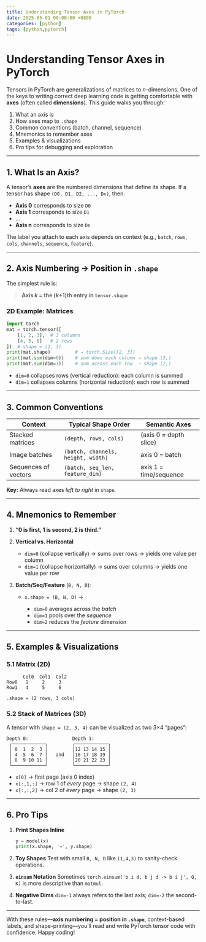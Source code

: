 ```yaml
---
title: Understanding Tensor Axes in PyTorch
date: 2025-05-01 00:00:00 +0800
categories: [python]
tags: [python,pytorch]
---
```


# Understanding Tensor Axes in PyTorch

Tensors in PyTorch are generalizations of matrices to *n*-dimensions. One of the keys to writing correct deep learning code is getting comfortable with **axes** (often called **dimensions**). This guide walks you through:

1. What an axis is
2. How axes map to `.shape`
3. Common conventions (batch, channel, sequence)
4. Mnemonics to remember axes
5. Examples & visualizations
6. Pro tips for debugging and exploration

---

## 1. What Is an Axis?

A tensor’s **axes** are the numbered dimensions that define its shape. If a tensor has shape `(D0, D1, D2, ..., Dn)`, then:

* **Axis 0** corresponds to size `D0`
* **Axis 1** corresponds to size `D1`
* ...
* **Axis n** corresponds to size `Dn`

The label you attach to each axis depends on context (e.g., `batch`, `rows`, `cols`, `channels`, `sequence`, `feature`).

---

## 2. Axis Numbering → Position in `.shape`

The simplest rule is:

> **Axis *k* = the (*k*+1)th entry in `tensor.shape`**

### 2D Example: Matrices

```python
import torch
mat = torch.tensor([
    [1, 2, 3],  # 3 columns
    [4, 5, 6]   # 2 rows
])  # shape = (2, 3)
print(mat.shape)         # → torch.Size([2, 3])
print(mat.sum(dim=0))    # sum down each column → shape (3,)
print(mat.sum(dim=1))    # sum across each row  → shape (2,)
```

* `dim=0` collapses rows (vertical reduction): each column is summed
* `dim=1` collapses columns (horizontal reduction): each row is summed

---

## 3. Common Conventions

| Context              | Typical Shape Order                | Semantic Axes          |
| -------------------- | ---------------------------------- | ---------------------- |
| Stacked matrices     | `(depth, rows, cols)`              | (axis 0 = depth slice) |
| Image batches        | `(batch, channels, height, width)` | axis 0 = batch         |
| Sequences of vectors | `(batch, seq_len, feature_dim)`    | axis 1 = time/sequence |

**Key:** Always read axes *left to right* in `shape`.

---

## 4. Mnemonics to Remember

1. **“0 is first, 1 is second, 2 is third.”**
2. **Vertical vs. Horizontal**

   * `dim=0` (collapse vertically) → sums over rows → yields one value per column
   * `dim=1` (collapse horizontally) → sums over columns → yields one value per row
3. **Batch/Seq/Feature** (`B, N, D`):

   * `x.shape = (B, N, D)` →

     * `dim=0` averages across the *batch*
     * `dim=1` pools over the *sequence*
     * `dim=2` reduces the *feature* dimension

---

## 5. Examples & Visualizations

### 5.1 Matrix (2D)

```
      Col0  Col1  Col2
Row0   1     2     3
Row1   4     5     6
```

`.shape = (2 rows, 3 cols)`

### 5.2 Stack of Matrices (3D)

A tensor with `shape = (2, 3, 4)` can be visualized as two 3×4 “pages”:

```
Depth 0:                Depth 1:
 ┌────────────┐         ┌────────────┐
 │ 0  1  2  3 │         │12 13 14 15 │
 │ 4  5  6  7 │   and   │16 17 18 19 │
 │ 8  9 10 11 │         │20 21 22 23 │
 └────────────┘         └────────────┘
```

* `x[0]` → first page (axis 0 index)
* `x[:,1,:]` → row 1 of *every* page → shape `(2, 4)`
* `x[:,:,2]` → col 2 of *every* page → shape `(2, 3)`

---

## 6. Pro Tips

1. **Print Shapes Inline**

   ```python
   y = model(x)
   print(x.shape, '→', y.shape)
   ```
2. **Toy Shapes**
   Test with small `B, N, D` like `(1,4,3)` to sanity-check operations.
3. **`einsum` Notation**
   Sometimes `torch.einsum('b i d, b j d -> b i j', Q, K)` is more descriptive than `matmul`.
4. **Negative Dims**
   `dim=-1` always refers to the last axis; `dim=-2` the second-to-last.

---

With these rules—**axis numbering = position in `.shape`**, context-based labels, and shape-printing—you’ll read and write PyTorch tensor code with confidence. Happy coding!
